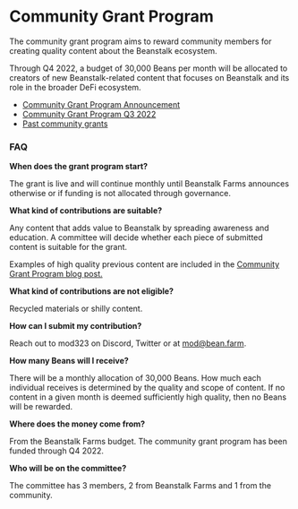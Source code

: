 # Community Grant Program

The community grant program aims to reward community members for creating quality content about the Beanstalk ecosystem.

Through Q4 2022, a budget of 30,000 Beans per month will be allocated to creators of new Beanstalk-related content that focuses on Beanstalk and its role in the broader DeFi ecosystem.

* [Community Grant Program Announcement](https://bean.money/blog/community-grant-program)
* [Community Grant Program Q3 2022](https://bean.money/blog/community-grant-program-q3-2022)
* [Past community grants](https://bean.money/community-grants)

### **FAQ**

**When does the grant program start?**

The grant is live and will continue monthly until Beanstalk Farms announces otherwise or if funding is not allocated through governance.&#x20;

**What kind of contributions are suitable?**

Any content that adds value to Beanstalk by spreading awareness and education. A committee will decide whether each piece of submitted content is suitable for the grant.&#x20;

Examples of high quality previous content are included in the [Community Grant Program blog post.](https://bean.money/blog/community-grant-program)

**What kind of contributions are not eligible?**

Recycled materials or shilly content.

**How can I submit my contribution?**

Reach out to mod323 on Discord, Twitter or at mod@bean.farm.

**How many Beans will I receive?**&#x20;

There will be a monthly allocation of 30,000 Beans. How much each individual receives is determined by the quality and scope of content. If no content in a given month is deemed sufficiently high quality, then no Beans will be rewarded.&#x20;

**Where does the money come from?**

From the Beanstalk Farms budget. The community grant program has been funded through Q4 2022.

**Who will be on the committee?**

The committee has 3 members, 2 from Beanstalk Farms and 1 from the community.
